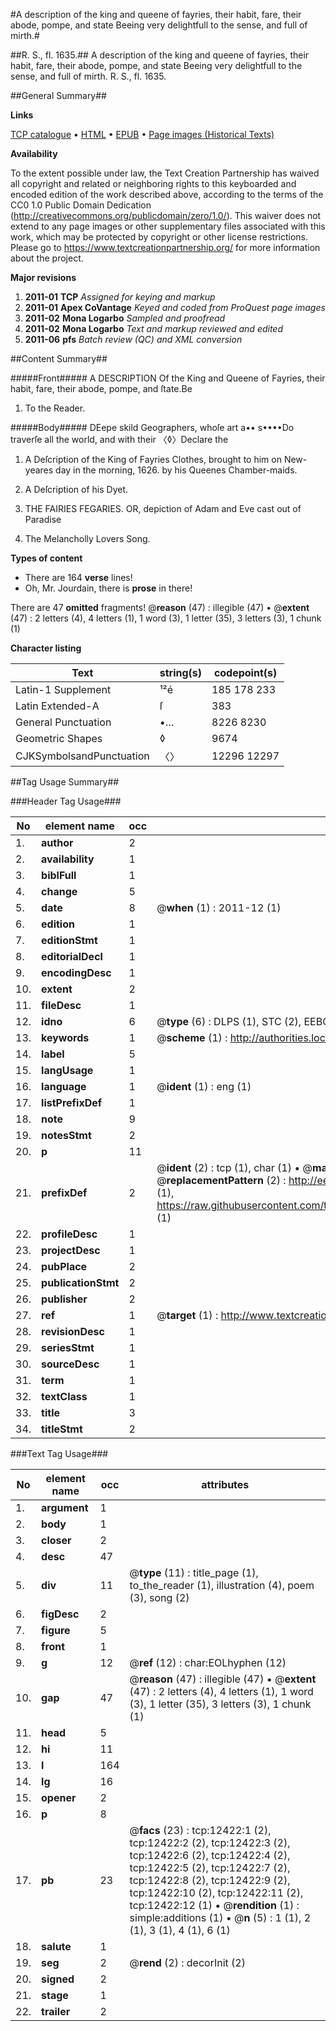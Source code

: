 #A description of the king and queene of fayries, their habit, fare, their abode, pompe, and state Beeing very delightfull to the sense, and full of mirth.#

##R. S., fl. 1635.##
A description of the king and queene of fayries, their habit, fare, their abode, pompe, and state Beeing very delightfull to the sense, and full of mirth.
R. S., fl. 1635.

##General Summary##

**Links**

[TCP catalogue](http://www.ota.ox.ac.uk/tcp/)  • 
[HTML](http://tei.it.ox.ac.uk/tcp/Texts-HTML/free/A11/A11252.html)  • 
[EPUB](http://tei.it.ox.ac.uk/tcp/Texts-EPUB/free/A11/A11252.epub) • 
[Page images (Historical Texts)](https://historicaltexts.jisc.ac.uk/eebo-99847389e)

**Availability**

To the extent possible under law, the Text Creation Partnership has waived all copyright and related or neighboring rights to this keyboarded and encoded edition of the work described above, according to the terms of the CC0 1.0 Public Domain Dedication (http://creativecommons.org/publicdomain/zero/1.0/). This waiver does not extend to any page images or other supplementary files associated with this work, which may be protected by copyright or other license restrictions. Please go to https://www.textcreationpartnership.org/ for more information about the project.

**Major revisions**

1. __2011-01__ __TCP__ *Assigned for keying and markup*
1. __2011-01__ __Apex CoVantage__ *Keyed and coded from ProQuest page images*
1. __2011-02__ __Mona Logarbo__ *Sampled and proofread*
1. __2011-02__ __Mona Logarbo__ *Text and markup reviewed and edited*
1. __2011-06__ __pfs__ *Batch review (QC) and XML conversion*

##Content Summary##

#####Front#####
A DESCRIPTION Of the King and Queene of Fayries, their habit, fare, their abode, pompe, and ſtate.Be
1. To the Reader.

#####Body#####
DEepe skild Geographers, whoſe art a•• s••••Do traverſe all the world, and with their 〈◊〉Declare the
1. A Deſcription of the King of Fayries Clothes, brought to him on New-yeares day in the morning, 1626. by his Queenes Chamber-maids.

1. A Deſcription of his Dyet.

1. THE FAIRIES FEGARIES. OR,
depiction of Adam and Eve cast out of Paradise
1. The Melancholly Lovers Song.

**Types of content**

  * There are 164 **verse** lines!
  * Oh, Mr. Jourdain, there is **prose** in there!

There are 47 **omitted** fragments! 
 @__reason__ (47) : illegible (47)  •  @__extent__ (47) : 2 letters (4), 4 letters (1), 1 word (3), 1 letter (35), 3 letters (3), 1 chunk (1)

**Character listing**


|Text|string(s)|codepoint(s)|
|---|---|---|
|Latin-1 Supplement|¹²é|185 178 233|
|Latin Extended-A|ſ|383|
|General Punctuation|•…|8226 8230|
|Geometric Shapes|◊|9674|
|CJKSymbolsandPunctuation|〈〉|12296 12297|

##Tag Usage Summary##

###Header Tag Usage###

|No|element name|occ|attributes|
|---|---|---|---|
|1.|__author__|2||
|2.|__availability__|1||
|3.|__biblFull__|1||
|4.|__change__|5||
|5.|__date__|8| @__when__ (1) : 2011-12 (1)|
|6.|__edition__|1||
|7.|__editionStmt__|1||
|8.|__editorialDecl__|1||
|9.|__encodingDesc__|1||
|10.|__extent__|2||
|11.|__fileDesc__|1||
|12.|__idno__|6| @__type__ (6) : DLPS (1), STC (2), EEBO-CITATION (1), PROQUEST (1), VID (1)|
|13.|__keywords__|1| @__scheme__ (1) : http://authorities.loc.gov/ (1)|
|14.|__label__|5||
|15.|__langUsage__|1||
|16.|__language__|1| @__ident__ (1) : eng (1)|
|17.|__listPrefixDef__|1||
|18.|__note__|9||
|19.|__notesStmt__|2||
|20.|__p__|11||
|21.|__prefixDef__|2| @__ident__ (2) : tcp (1), char (1)  •  @__matchPattern__ (2) : ([0-9\-]+):([0-9IVX]+) (1), (.+) (1)  •  @__replacementPattern__ (2) : http://eebo.chadwyck.com/downloadtiff?vid=$1&page=$2 (1), https://raw.githubusercontent.com/textcreationpartnership/Texts/master/tcpchars.xml#$1 (1)|
|22.|__profileDesc__|1||
|23.|__projectDesc__|1||
|24.|__pubPlace__|2||
|25.|__publicationStmt__|2||
|26.|__publisher__|2||
|27.|__ref__|1| @__target__ (1) : http://www.textcreationpartnership.org/docs/. (1)|
|28.|__revisionDesc__|1||
|29.|__seriesStmt__|1||
|30.|__sourceDesc__|1||
|31.|__term__|1||
|32.|__textClass__|1||
|33.|__title__|3||
|34.|__titleStmt__|2||


###Text Tag Usage###

|No|element name|occ|attributes|
|---|---|---|---|
|1.|__argument__|1||
|2.|__body__|1||
|3.|__closer__|2||
|4.|__desc__|47||
|5.|__div__|11| @__type__ (11) : title_page (1), to_the_reader (1), illustration (4), poem (3), song (2)|
|6.|__figDesc__|2||
|7.|__figure__|5||
|8.|__front__|1||
|9.|__g__|12| @__ref__ (12) : char:EOLhyphen (12)|
|10.|__gap__|47| @__reason__ (47) : illegible (47)  •  @__extent__ (47) : 2 letters (4), 4 letters (1), 1 word (3), 1 letter (35), 3 letters (3), 1 chunk (1)|
|11.|__head__|5||
|12.|__hi__|11||
|13.|__l__|164||
|14.|__lg__|16||
|15.|__opener__|2||
|16.|__p__|8||
|17.|__pb__|23| @__facs__ (23) : tcp:12422:1 (2), tcp:12422:2 (2), tcp:12422:3 (2), tcp:12422:6 (2), tcp:12422:4 (2), tcp:12422:5 (2), tcp:12422:7 (2), tcp:12422:8 (2), tcp:12422:9 (2), tcp:12422:10 (2), tcp:12422:11 (2), tcp:12422:12 (1)  •  @__rendition__ (1) : simple:additions (1)  •  @__n__ (5) : 1 (1), 2 (1), 3 (1), 4 (1), 6 (1)|
|18.|__salute__|1||
|19.|__seg__|2| @__rend__ (2) : decorInit (2)|
|20.|__signed__|2||
|21.|__stage__|1||
|22.|__trailer__|2||
